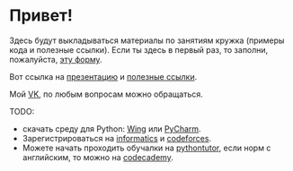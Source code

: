 # Привет!
Здесь будут выкладываться материалы по занятиям кружка (примеры кода и полезные ссылки).
Если ты здесь в первый раз, то заполни, пожалуйста, [эту форму](https://goo.gl/forms/59U107Rc2UMdpLoG3).

Вот ссылка на [презентацию](https://docs.google.com/presentation/d/1xw-0doxTSnMJKCilTQTjwTZ3eMuiRBCnS4FmoPBQOHM/edit?usp=sharing) и [полезные ссылки](https://docs.google.com/document/d/1WV2-J3PbfgKla19XRhqY7Vi31nSngujjYPW5fVYMT5E/edit).

Мой [VK](https://vk.com/al_kondr), по любым вопросам можно обращаться.

TODO:
 - скачать среду для Python: [Wing](https://wingware.com/) или [PyCharm](https://www.jetbrains.com/pycharm/specials/pycharm/pycharm.html?&gclid=Cj0KEQiAifvEBRCVx5up6Ojgr5oBEiQALHw1Tvsw7GtTQGA90Mf4kPLDpA1A2HGBA8w56JPI3vQVBm0aAnPa8P8HAQ&gclsrc=aw.ds.ds&dclid=CJbV8e_CiNICFQUYGAodnWkI0w).
 - Зарегистрироваться на [informatics](http://informatics.mccme.ru/) и [codeforces](http://codeforces.com/).
 - Можете начать проходить обучалки на [pythontutor](http://pythontutor.ru/), если норм с английским, то можно на [codecademy](https://www.codecademy.com/learn/python).
